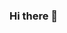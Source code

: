 ### Hi there 👋

<!--
**CarolinaMorenoS/CarolinaMorenoS** is a ✨ _special_ ✨ repository because its `README.md` (this file) appears on your GitHub profile.
!{}()https://github.com/CarolinaMorenoS/CarolinaMorenoS/blob/main/Front-End%20(1).png
Here are some ideas to get you started:

- 🔭 I’m currently working on ...
- 🌱 I’m currently learning ...
- 👯 I’m looking to collaborate on ...
- 🤔 I’m looking for help with ...
- 💬 Ask me about ...
- 📫 How to reach me: ...
- 😄 Pronouns: ...
- ⚡ Fun fact: ...
-->
